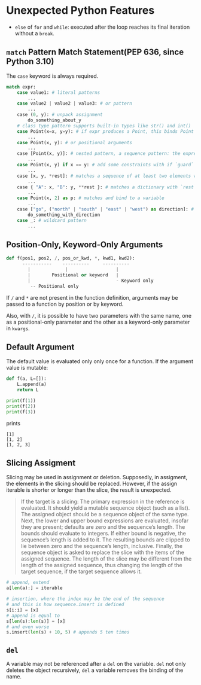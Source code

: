 # Unexpected Python Features

- `else`  of `for` and `while`: executed after the loop reaches its final iteration without a `break`.

## `match` Pattern Match Statement(PEP 636, since Python 3.10)

The `case` keyword is always required.

```python
match expr:
    case value1: # literal patterns
        ...
    case value2 | value2 | value3: # or pattern
        ...
    case (0, y): # unpack assignment
        do_something_about_y
    # class type pattern supports built-in types like str() and int()
    case Point(x=x, y=y): # if expr produces a Point, this binds Point's attributes to x and y
        ...
    case Point(x, y): # or positional arguments
        ...
    case [Point(x, y)]: # nested pattern, a sequence pattern: the expression produces a list containing one Point
        ...
    case Point(x, y) if x == y: # add some constraints with if `guard`
        ... 
    case [x, y, *rest]: # matches a sequence of at least two elements without binding the rest to multiple variables; rest is a sequence
        ...
    case { "A": x, "B": y, **rest }: # matches a dictionary with `rest` for additional kv pairs.
        ...
    case Point(x, 2) as p: # matches and bind to a variable
        ...
    case ["go", ("north" | "south" | "east" | "west") as direction]: # capturing matched subpatterns ??? why parentheses
        do_something_with_direction
    case _: # wildcard pattern
        ...
```

## Position-Only, Keyword-Only Arguments

```python
def f(pos1, pos2, /, pos_or_kwd, *, kwd1, kwd2):
      -----------    ----------     ----------
        |             |                  |
        |        Positional or keyword   |
        |                                - Keyword only
         -- Positional only
```

If `/` and `*` are not present in the function definition, arguments may be passed to a function by position or by keyword.

Also, with `/`, it is possible to have two parameters with the same name, one as a positional-only parameter and the other as a keyword-only parameter in `kwargs`.

## Default Argument

The default value is evaluated only only once for a function. If the argument value is mutable:

```python
def f(a, L=[]):
    L.append(a)
    return L

print(f(1))
print(f(2))
print(f(3))
```

prints

```
[1]
[1, 2]
[1, 2, 3]
```

## Slicing Assigment

Slicing may be used in assignment or deletion. Supposedly, in assigment, the elements in the slicing should be replaced. However, if the assign iterable is shorter or longer than the slice, the result is unexpected.

> If the target is a slicing: The primary expression in the reference is evaluated. It should yield a mutable sequence object (such as a list). The assigned object should be a sequence object of the same type. Next, the lower and upper bound expressions are evaluated, insofar they are present; defaults are zero and the sequence’s length. The bounds should evaluate to integers. If either bound is negative, the sequence’s length is added to it. The resulting bounds are clipped to lie between zero and the sequence’s length, inclusive. Finally, the sequence object is asked to replace the slice with the items of the assigned sequence. The length of the slice may be different from the length of the assigned sequence, thus changing the length of the target sequence, if the target sequence allows it.

```python
# append, extend
a[len(a):] = iterable

# insertion, where the index may be the end of the sequence
# and this is how sequence.insert is defined
s[i:i] = [x]
# append is equal to
s[len(s):len(s)] = [x]
# and even worse
s.insert(len(s) + 10, 5) # appends 5 ten times
```

## `del` 

A variable may not be referenced after a `del` on the variable. `del` not only deletes the object recursively, `del` a variable removes the binding of the name.
